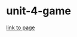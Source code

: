 # unit-4-game

[link to page](file:///Users/aishuarun/Desktop/Bootcamp_works/unit-4-game/index.html)
